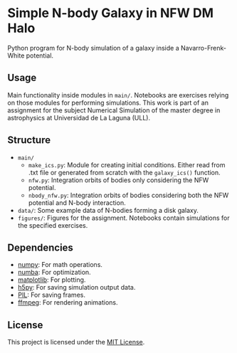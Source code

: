 # Simple N-body Galaxy in NFW DM Halo 

Python program for N-body simulation of a galaxy inside a Navarro-Frenk-White potential. 

## Usage

Main functionality inside modules in `main/`. Notebooks are exercises relying on those modules for performing simulations. This work is part of an assignment for the subject Numerical Simulation of the master degree in astrophysics at Universidad de La Laguna (ULL).

## Structure

 - `main/`
    - `make_ics.py`: Module for creating initial conditions. Either read from .txt file or generated from scratch with the `galaxy_ics()` function. 
    - `nfw.py`: Integration orbits of bodies only considering the NFW potential.  
    - `nbody_nfw.py`: Integration orbits of bodies considering both the NFW potential and N-body interaction.
- `data/`: Some example data of N-bodies forming a disk galaxy. 
- `figures/`: Figures for the assignment.
Notebooks contain simulations for the specified exercises. 



## Dependencies
- [numpy](https://github.com/numpy/numpy): For math operations.
- [numba](https://numba.pydata.org/): For optimization.
- [matplotlib](https://github.com/matplotlib/matplotlib): For plotting.
- [h5py](https://github.com/h5py/h5py): For saving simulation output data.
- [PIL](https://github.com/python-pillow/Pillow): For saving frames. 
- [ffmpeg](https://ffmpeg.org/): For rendering animations.


## License
This project is licensed under the [MIT License](LICENSE.md).